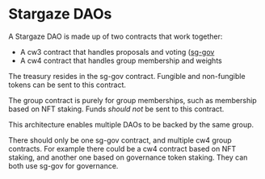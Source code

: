 # Stargaze DAOs

A Stargaze DAO is made up of two contracts that work together:

- A cw3 contract that handles proposals and voting ([sg-gov](./contracts/sg-gov/README.md)
- A cw4 contract that handles group membership and weights

The treasury resides in the sg-gov contract. Fungible and non-fungible tokens can be sent to this contract.

The group contract is purely for group memberships, such as membership based on NFT staking. Funds _should not_ be sent to this contract.

This architecture enables multiple DAOs to be backed by the same group.

There should only be one sg-gov contract, and multiple cw4 group contracts. For example there could be a cw4 contract based on NFT staking, and another one based on governance token staking. They can both use sg-gov for governance.

